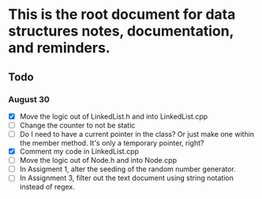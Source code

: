 # This is the root document for data structures notes, documentation, and reminders.

## Todo

### August 30
- [x] Move the logic out of LinkedList.h and into LinkedList.cpp
- [ ] Change the counter to not be static
- [ ] Do I need to have a current pointer in the class? Or just make one within the member method. It's only a temporary pointer, right?
- [x] Comment my code in LinkedList.cpp
- [ ] Move the logic out of Node.h and into Node.cpp
- [ ] In Assigment 1, alter the seeding of the random number generator.
- [ ] In Assignment 3, filter out the text document using string notation instead of regex.
